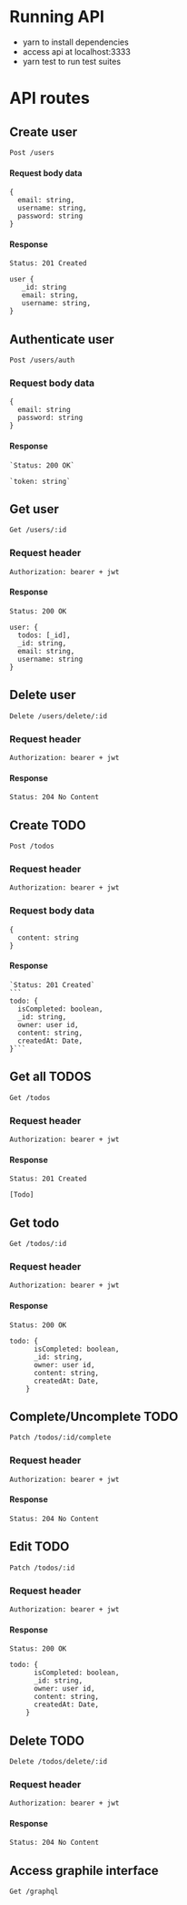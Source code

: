 # Running API
- yarn to install dependencies
- access api at localhost:3333
- yarn test to run test suites 
# API routes
## Create user
`Post /users`
#### Request body data
```
{
  email: string,
  username: string,
  password: string
}
```

#### Response
    Status: 201 Created 
    
    user {
       _id: string
       email: string,
       username: string,
    }
## Authenticate user
`Post /users/auth`
### Request body data
```
{
  email: string
  password: string
}
```

#### Response
    `Status: 200 OK`

    `token: string`
 
## Get user
`Get /users/:id`
### Request header
```
Authorization: bearer + jwt
```

#### Response
    Status: 200 OK
```
user: {
  todos: [_id],
  _id: string,
  email: string,
  username: string
}
```
## Delete user
`Delete /users/delete/:id`
### Request header
```
Authorization: bearer + jwt
```

#### Response
    Status: 204 No Content

## Create TODO
`Post /todos`
### Request header
```
Authorization: bearer + jwt
```

### Request body data
```
{
  content: string
}
```

#### Response
    `Status: 201 Created`
    ```
    todo: {
      isCompleted: boolean,
      _id: string,
      owner: user id,
      content: string,
      createdAt: Date,
    }```

## Get all TODOS
`Get /todos`
### Request header
```
Authorization: bearer + jwt
```

#### Response
    Status: 201 Created
    
    [Todo]

## Get todo
`Get /todos/:id`
### Request header
```
Authorization: bearer + jwt
```

#### Response
    Status: 200 OK
```
todo: {
      isCompleted: boolean,
      _id: string,
      owner: user id,
      content: string,
      createdAt: Date,
    }
```
## Complete/Uncomplete TODO
`Patch /todos/:id/complete`
### Request header
```
Authorization: bearer + jwt
```

#### Response
    Status: 204 No Content

## Edit TODO
`Patch /todos/:id`
### Request header
```
Authorization: bearer + jwt
```

#### Response
    Status: 200 OK
```
todo: {
      isCompleted: boolean,
      _id: string,
      owner: user id,
      content: string,
      createdAt: Date,
    }
```

## Delete TODO
`Delete /todos/delete/:id`
### Request header
```
Authorization: bearer + jwt
```

#### Response
    Status: 204 No Content
    
## Access graphile interface
`Get /graphql`
